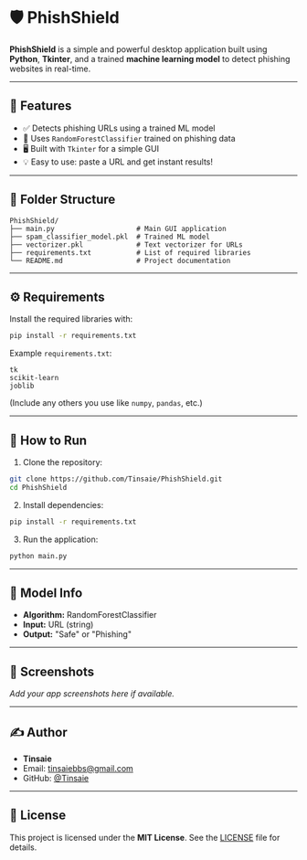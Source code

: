 # 🛡️ PhishShield

**PhishShield** is a simple and powerful desktop application built using **Python**, **Tkinter**, and a trained **machine learning model** to detect phishing websites in real-time.

---

## 📌 Features

- ✅ Detects phishing URLs using a trained ML model
- 🧠 Uses `RandomForestClassifier` trained on phishing data
- 🖥️ Built with `Tkinter` for a simple GUI
- 💡 Easy to use: paste a URL and get instant results!

---

## 📁 Folder Structure

```
PhishShield/
├── main.py                    # Main GUI application
├── spam_classifier_model.pkl  # Trained ML model
├── vectorizer.pkl             # Text vectorizer for URLs
├── requirements.txt           # List of required libraries
└── README.md                  # Project documentation
```

---

## ⚙️ Requirements

Install the required libraries with:

```bash
pip install -r requirements.txt
```

Example `requirements.txt`:

```
tk
scikit-learn
joblib
```

(Include any others you use like `numpy`, `pandas`, etc.)

---

## 🚀 How to Run

1. Clone the repository:

```bash
git clone https://github.com/Tinsaie/PhishShield.git
cd PhishShield
```

2. Install dependencies:

```bash
pip install -r requirements.txt
```

3. Run the application:

```bash
python main.py
```

---

## 🧪 Model Info

- **Algorithm:** RandomForestClassifier
- **Input:** URL (string)
- **Output:** "Safe" or "Phishing"

---

## 📸 Screenshots

_Add your app screenshots here if available._

---

## ✍️ Author

- **Tinsaie**
- Email: tinsaiebbs@gmail.com
- GitHub: [@Tinsaie](https://github.com/Tinsaie)

---

## 📄 License

This project is licensed under the **MIT License**. See the [LICENSE](LICENSE) file for details.
